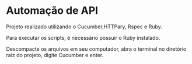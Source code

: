 # Automação de API

Projeto realizado utilizando o Cucumber,HTTPary, Rspec e Ruby.

Para executar os scripts, é necessário possuir o Ruby instalado.

Descompacte os arquivos em seu computador, abra o terminal no diretório raiz do projeto, digite Cucumber e enter.



